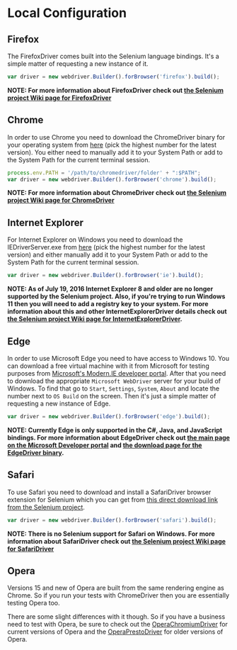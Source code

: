 # Local Configuration

## Firefox

The FirefoxDriver comes built into the Selenium language bindings. It's a simple matter of requesting a new instance of it.

```javascript
var driver = new webdriver.Builder().forBrowser('firefox').build();
```

__NOTE: For more information about FirefoxDriver check out [the Selenium project Wiki page for FirefoxDriver](https://github.com/SeleniumHQ/selenium/wiki/FirefoxDriver)__

## Chrome

In order to use Chrome you need to download the ChromeDriver binary for your operating system from [here](http://chromedriver.storage.googleapis.com/index.html) (pick the highest number for the latest version). You either need to manually add it to your System Path or add to the System Path for the current terminal session.

```javascript
process.env.PATH = '/path/to/chromedriver/folder' + ":$PATH";
var driver = new webdriver.Builder().forBrowser('chrome').build();
```

__NOTE: For more information about ChromeDriver check out [the Selenium project Wiki page for ChromeDriver](https://github.com/SeleniumHQ/selenium/wiki/ChromeDriver)__

## Internet Explorer

For Internet Explorer on Windows you need to download the IEDriverServer.exe from [here](http://selenium-release.storage.googleapis.com/index.html) (pick the highest number for the latest version) and either manually add it to your System Path or add to the System Path for the current terminal session.

```javascript
var driver = new webdriver.Builder().forBrowser('ie').build();
```

__NOTE: As of July 19, 2016 Internet Explorer 8 and older are no longer supported by the Selenium project. Also, if you're trying to run Windows 11 then you will need to add a registry key to your system. For more information about this and other InternetExplorerDriver details check out [the Selenium project Wiki page for InternetExplorerDriver](https://github.com/SeleniumHQ/selenium/wiki/InternetExplorerDriver).__

## Edge

In order to use Microsoft Edge you need to have access to Windows 10. You can download a free virtual machine with it from Microsoft for testing purposes from [Microsoft's Modern.IE developer portal](https://developer.microsoft.com/en-us/microsoft-edge/tools/vms/). After that you need to download the appropriate `Microsoft WebDriver` server for your build of Windows. To find that go to `Start`, `Settings`, `System`, `About` and locate the number next to `OS Build` on the screen. Then it's just a simple matter of requesting a new instance of Edge.

```javascript
var driver = new webdriver.Builder().forBrowser('edge').build();
```

__NOTE: Currently Edge is only supported in the C#, Java, and JavaScript bindings. For more information about EdgeDriver check out [the main page on the Microsoft Developer portal](https://developer.microsoft.com/en-us/microsoft-edge/platform/documentation/dev-guide/tools/webdriver/) and [the download page for the EdgeDriver binary](https://developer.microsoft.com/en-us/microsoft-edge/tools/webdriver/).__

## Safari

To use Safari you need to download and install a SafariDriver browser extension for Selenium which you can get from [this direct download link from the Selenium project](http://selenium-release.storage.googleapis.com/2.48/SafariDriver.safariextz).

```javascript
var driver = new webdriver.Builder().forBrowser('safari').build();
```

__NOTE: There is no Selenium support for Safari on Windows. For more information about SafariDriver check out [the Selenium project Wiki page for SafariDriver](https://github.com/SeleniumHQ/selenium/wiki/SafariDriver)__

## Opera

Versions 15 and new of Opera are built from the same rendering engine as Chrome. So if you run your tests with ChromeDriver then you are essentially testing Opera too.

There are some slight differences with it though. So if you have a business need to test with Opera, be sure to check out the [OperaChromiumDriver](https://github.com/operasoftware/operachromiumdriver) for current versions of Opera and the [OperaPrestoDriver](https://github.com/operasoftware/operaprestodriver) for older versions of Opera.
